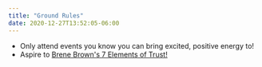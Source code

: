 ```yaml
---
title: "Ground Rules"
date: 2020-12-27T13:52:05-06:00
---
```


* Only attend events you know you can bring excited, positive energy to!
* Aspire to [Brene Brown's 7 Elements of Trust!](https://daretolead.brenebrown.com/wp-content/uploads/2018/10/BRAVING.pdf)